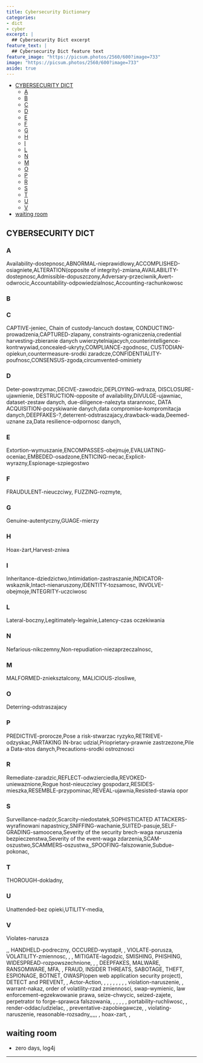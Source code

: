 ```yaml
---
title: Cybersecurity Dictionary
categories:
- dict
- cyber
excerpt: |
  ## Cybersecurity Dict excerpt
feature_text: |  
  ## Cybersecurity Dict feature text
feature_image: "https://picsum.photos/2560/600?image=733"
image: "https://picsum.photos/2560/600?image=733"
aside: true
---
```


- [CYBERSECURITY DICT](#cybersecurity-dict)
  - [A](#a)
  - [B](#b)
  - [C](#c)
  - [D](#d)
  - [E](#e)
  - [F](#f)
  - [G](#g)
  - [H](#h)
  - [I](#i)
  - [L](#l)
  - [N](#n)
  - [M](#m)
  - [O](#o)
  - [P](#p)
  - [R](#r)
  - [S](#s)
  - [T](#t)
  - [U](#u)
  - [V](#v)
- [waiting room](#waiting-room)

## CYBERSECURITY DICT

### A

Availability-dostepnosc,ABNORMAL-nieprawidlowy,ACCOMPLISHED-osiagniete,ALTERATION(opposite of integrity)-zmiana,AVAILABILITY-dostepnosc,Admissible-dopuszczony,Adversary-przeciwnik,Avert-odwrocic,Accountability-odpowiedzialnosc,Accounting-rachunkowosc

### B

### C

CAPTIVE-jeniec, Chain of custody-lancuch dostaw, CONDUCTING-prowadzenia,CAPTURED-zlapany, constraints-ograniczenia,credential harvesting-zbieranie danych uwierzytelniajacych,counterintelligence-kontrwywiad,concealed-ukryty,COMPLIANCE-zgodnosc, CUSTODIAN-opiekun,countermeasure-srodki zaradcze,CONFIDENTIALITY-poufnosc,CONSENSUS-zgoda,circumvented-ominiety

### D

Deter-powstrzymac,DECIVE-zawodzic,DEPLOYING-wdraza, DISCLOSURE-ujawnienie, DESTRUCTION-opposite of availability,DIVULGE-ujawniac, dataset-zestaw danych, due-diligence-nalezyta starannosc,
DATA ACQUISITION-pozyskiwanie danych,data compromise-kompromitacja danych,DEEPFAKES-?,deterrent-odstraszajacy,drawback-wada,Deemed-uznane za,Data resilience-odpornosc danych,

### E

Extortion-wymuszanie,ENCOMPASSES-obejmuje,EVALUATING-oceniac,EMBEDED-osadzone,ENTICING-necac,Explicit-wyrazny,Espionage-szpiegostwo

### F

FRAUDULENT-nieuczciwy, FUZZING-rozmyte,

### G

Genuine-autentyczny,GUAGE-mierzy

### H

Hoax-żart,Harvest-zniwa

### I

Inheritance-dziedzictwo,Intimidation-zastraszanie,INDICATOR-wskaznik,Intact-nienaruszony,IDENTITY-tozsamosc, INVOLVE-obejmoje,INTEGRITY-uczciwosc

### L

Lateral-boczny,Legitimately-legalnie,Latency-czas oczekiwania

### N

Nefarious-nikczemny,Non-repudiation-niezaprzeczalnosc,

### M

MALFORMED-znieksztalcony, MALICIOUS-zlosliwe,

### O

Deterring-odstraszajacy

### P

PREDICTIVE-prorocze,Pose a risk-stwarzac ryzyko,RETRIEVE-odzyskac,PARTAKING IN-brac udzial,Prioprietary-prawnie zastrzezone,Pile a Data-stos danych,Precautions-srodki ostroznosci

### R

Remediate-zaradzic,REFLECT-odwzierciedla,REVOKED-uniewaznione,Rogue host-nieuczciwy gospodarz,RESIDES-mieszka,RESEMBLE-przypominac,REVEAL-ujawnia,Resisted-stawia opor

### S

Surveillance-nadzór,Scarcity-niedostatek,SOPHISTICATED ATTACKERS-wyrafinowani napastnicy,SNIFFING-wachanie,SUITED-pasuje,SELF-GRADING-samoocena,Severity of the security brech-waga naruszenia bezpieczenstwa,Severity of the event-waga zdarzenia,SCAM-oszustwo,SCAMMERS-oszustwa,,SPOOFING-falszowanie,Subdue-pokonac,

### T

THOROUGH-dokladny,

### U

Unattended-bez opieki,UTILITY-media,

### V

Violates-narusza


,, HANDHELD-podreczny,   OCCURED-wystapił,   ,  VIOLATE-porusza, VOLATILITY-zmiennosc, , , MITIGATE-lagodzic,  SMISHING, PHISHING, WIDESPREAD-rozpowszechnione,  , ,   DEEPFAKES, MALWARE, RANSOMWARE, MFA, ,  FRAUD, INSIDER THREATS, SABOTAGE, THEFT, ESPIONAGE, BOTNET, OWASP(open web application security project), DETECT and PREVENT, , Actor-Action,  , , ,    , , , , ,  violation-naruszenie, , warrant-nakaz, order of volatility-rzad zmiennosci, swap-wymienic, law enforcement-egzekwowanie prawa, seize-chwycic, seized-zajete, perpetrator to forge-sprawca falszowania, , , , , , portability-ruchliwosc, , render-oddac/udzielac, , preventative-zapobiegawcze, , violating-naruszenie, reasonable-rozsadny,,,,, , hoax-zart, , 

## waiting room

- zero days, log4j

---
